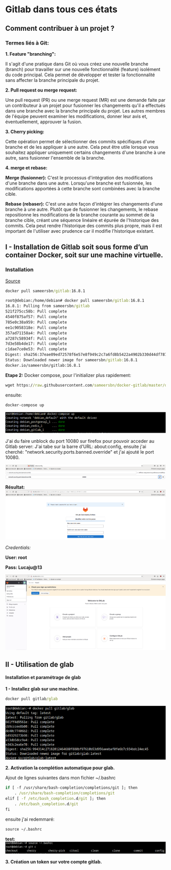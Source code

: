 # Gitlab dans tous ces états
## Comment contribuer à un projet ?
### Termes liés à Git:

**1. Feature "branching":**

Il s'agit d'une pratique dans Git où vous créez une nouvelle branche (branch) pour travailler sur une nouvelle fonctionnalité (feature) isolément du code principal. Cela permet de développer et tester la fonctionnalité sans affecter la branche principale du projet.

**2. Pull request ou merge request:**

Une pull request (PR) ou une merge request (MR) est une demande faite par un contributeur à un projet pour fusionner les changements qu'il a effectués dans une branche avec la branche principale du projet. Les autres membres de l'équipe peuvent examiner les modifications, donner leur avis et, éventuellement, approuver la fusion.

**3. Cherry picking:**

Cette opération permet de sélectionner des commits spécifiques d'une branche et de les appliquer à une autre. Cela peut être utile lorsque vous souhaitez appliquer uniquement certains changements d'une branche à une autre, sans fusionner l'ensemble de la branche.

**4. merge et rebase:**

**Merge (fusionner):** C'est le processus d'intégration des modifications d'une branche dans une autre. Lorsqu'une branche est fusionnée, les modifications apportées à cette branche sont combinées avec la branche cible.

**Rebase (rebaser):** C'est une autre façon d'intégrer les changements d'une branche à une autre. Plutôt que de fusionner les changements, le rebase repositionne les modifications de la branche courante au sommet de la branche cible, créant une séquence linéaire et épurée de l'historique des commits. Cela peut rendre l'historique des commits plus propre, mais il est important de l'utiliser avec prudence car il modifie l'historique existant.


## I - Installation de Gitlab soit sous forme d’un container Docker, soit sur une machine virtuelle.
### Installation
[Source](https://github.com/sameersbn/docker-gitlab)
```cmd
docker pull sameersbn/gitlab:16.8.1
```

```cmd
root@debian:/home/debian# docker pull sameersbn/gitlab:16.8.1
16.8.1: Pulling from sameersbn/gitlab
521f275cc58b: Pull complete 
4540f875af57: Pull complete 
785e0c38a959: Pull complete 
ee1c9058318e: Pull complete 
357ad71158a4: Pull complete 
a7287c58934f: Pull complete 
7d3e58b4de17: Pull complete 
c1dae7ce0e53: Pull complete 
Digest: sha256:37eae09ed72578f6e57e8f949c2c7a6fd8b5422a4902b330d44df7879c3f619d
Status: Downloaded newer image for sameersbn/gitlab:16.8.1
docker.io/sameersbn/gitlab:16.8.1
```
**Etape 2:**
Docker compose, pour l'initializer plus rapidement:

```cmd
wget https://raw.githubusercontent.com/sameersbn/docker-gitlab/master/docker-compose.yml
```
ensuite:

```cmd
docker-compose up
```
![Alt_text](../images/49.png)

J'ai du faire unblock du port 10080 sur firefox pour pouvoir acceder au Gitlab server:
J'ai tabe sur la barre d'URL: about:config, ensuite j'ai cherché: "network.security.ports.banned.override" et j'ai ajouté le port 10080.

![Alt_text](../images/48.png)

**Résultat:**
![Alt_text](../images/50.png)

*Credentials:*

**User: root** 

**Pass: Lucaju@13** 

![Alt_text](../images/51.png)

## II - Utilisation de glab
####  Installation et paramétrage de glab
**1 - Installez glab sur une machine.**

```cmd
docker pull gitlab/glab
```
![Alt_text](../images/53.png)

**2. Activation la complétion automatique pour glab.**

Ajout de lignes suivantes dans mon fichier ~/.bashrc
```cmd
if [ -f /usr/share/bash-completion/completions/git ]; then
    . /usr/share/bash-completion/completions/git
elif [ -f /etc/bash_completion.d/git ]; then
    . /etc/bash_completion.d/git
fi
```
ensuite j'ai redemmaré:
```cmd
source ~/.bashrc
```

**test:**
![Alt_text](../images/52.png)

**3. Création un token sur votre compte gitlab.**

